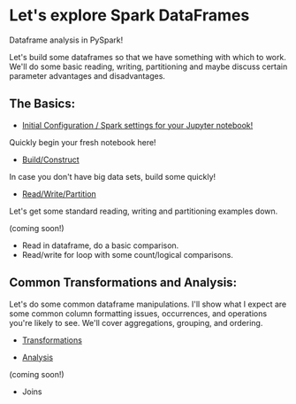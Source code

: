 # Let's explore Spark DataFrames

Dataframe analysis in PySpark!
<!-- [(home)](https://dmerz75.github.io/spark2_dfanalysis)
[(git-home)](https://github.com/dmerz75/spark2_dfanalysis) -->
<!-- [Iridium](https://dmerz75.github.io/iridium_catalyst/) for details. -->
<!-- ## Start Spark | Construct Dataframes | Read/Write -->

Let's build some dataframes so that we have something with which to work.
We'll do some basic reading, writing, partitioning and maybe discuss certain
parameter advantages and disadvantages.

## The Basics:
  - [Initial Configuration / Spark settings for your Jupyter notebook!](pages/construct/Initial_Configuration.md)

  Quickly begin your fresh notebook here!

  - [Build/Construct](./pages/construct/Building_DataFrames1.html)

  In case you don't have big data sets, build some quickly!

  - [Read/Write/Partition](./pages/construct/Standard_Configs.html)

  Let's get some standard reading, writing and partitioning examples down.

(coming soon!)

  - Read in dataframe, do a basic comparison.
  - Read/write for loop with some count/logical comparisons.


## Common Transformations and Analysis:
Let's do some common dataframe manipulations. I'll show what I expect are some
common column formatting issues, occurrences, and operations you're likely to see.
We'll cover aggregations, grouping, and ordering.
  - [Transformations](pages/common/Transformations.md)

  - [Analysis](pages/common/Analysis.md)

(coming soon!)

  - Joins
